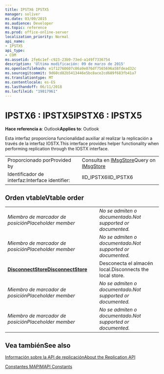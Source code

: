 ```yaml
---
title: IPSTX6 IPSTX5
manager: soliver
ms.date: 03/09/2015
ms.audience: Developer
ms.topic: reference
ms.prod: office-online-server
localization_priority: Normal
api_name:
- IPSTX5
api_type:
- COM
ms.assetid: 2fe6c1ef-c923-23b9-73ed-a149f7336754
description: 'Última modificación: 09 de marzo de 2015'
ms.openlocfilehash: e1f12760607c86a9e076df7565696a58fdead32c
ms.sourcegitcommit: 9d60cd82b5413446e5bc8ace2cd689f683fb41a7
ms.translationtype: MT
ms.contentlocale: es-ES
ms.lasthandoff: 06/11/2018
ms.locfileid: "19817961"
---
```

# <a name="ipstx6--ipstx5"></a><span data-ttu-id="c3688-103">IPSTX6 : IPSTX5</span><span class="sxs-lookup"><span data-stu-id="c3688-103">IPSTX6 : IPSTX5</span></span>

  
  
<span data-ttu-id="c3688-104">**Hace referencia a**: Outlook</span><span class="sxs-lookup"><span data-stu-id="c3688-104">**Applies to**: Outlook</span></span> 
  
<span data-ttu-id="c3688-105">Esta interfaz proporciona funcionalidad auxiliar al realizar la replicación a través de la interfaz IOSTX.</span><span class="sxs-lookup"><span data-stu-id="c3688-105">This interface provides helper functionality when performing replication through the IOSTX interface.</span></span>
  
|||
|:-----|:-----|
|<span data-ttu-id="c3688-106">Proporcionado por</span><span class="sxs-lookup"><span data-stu-id="c3688-106">Provided by</span></span>  <br/> |<span data-ttu-id="c3688-107">Consulta en [IMsgStore](imsgstoreimapiprop.md)</span><span class="sxs-lookup"><span data-stu-id="c3688-107">Query on [IMsgStore](imsgstoreimapiprop.md)</span></span> <br/> |
|<span data-ttu-id="c3688-108">Identificador de interfaz:</span><span class="sxs-lookup"><span data-stu-id="c3688-108">Interface identifier:</span></span>  <br/> |<span data-ttu-id="c3688-109">IID_IPSTX6</span><span class="sxs-lookup"><span data-stu-id="c3688-109">IID_IPSTX6</span></span>  <br/> |
   
## <a name="vtable-order"></a><span data-ttu-id="c3688-110">Orden vtable</span><span class="sxs-lookup"><span data-stu-id="c3688-110">Vtable order</span></span>

|||
|:-----|:-----|
| <span data-ttu-id="c3688-111">*Miembro de marcador de posición*</span><span class="sxs-lookup"><span data-stu-id="c3688-111">*Placeholder member*</span></span>  <br/> | <span data-ttu-id="c3688-112">*No se admiten o documentado.*</span><span class="sxs-lookup"><span data-stu-id="c3688-112">*Not supported or documented.*</span></span>  <br/> |
| <span data-ttu-id="c3688-113">*Miembro de marcador de posición*</span><span class="sxs-lookup"><span data-stu-id="c3688-113">*Placeholder member*</span></span>  <br/> | <span data-ttu-id="c3688-114">*No se admiten o documentado.*</span><span class="sxs-lookup"><span data-stu-id="c3688-114">*Not supported or documented.*</span></span>  <br/> |
|<span data-ttu-id="c3688-115">**[DisconnectStore](ipstx6-disconnectstore.md)**</span><span class="sxs-lookup"><span data-stu-id="c3688-115">**[DisconnectStore](ipstx6-disconnectstore.md)**</span></span> <br/> |<span data-ttu-id="c3688-116">Desconecta el almacén local.</span><span class="sxs-lookup"><span data-stu-id="c3688-116">Disconnects the local store.</span></span>  <br/> |
| <span data-ttu-id="c3688-117">*Miembro de marcador de posición*</span><span class="sxs-lookup"><span data-stu-id="c3688-117">*Placeholder member*</span></span>  <br/> | <span data-ttu-id="c3688-118">*No se admiten o documentado.*</span><span class="sxs-lookup"><span data-stu-id="c3688-118">*Not supported or documented.*</span></span>  <br/> |
| <span data-ttu-id="c3688-119">*Miembro de marcador de posición*</span><span class="sxs-lookup"><span data-stu-id="c3688-119">*Placeholder member*</span></span>  <br/> | <span data-ttu-id="c3688-120">*No se admiten o documentado.*</span><span class="sxs-lookup"><span data-stu-id="c3688-120">*Not supported or documented.*</span></span>  <br/> |
   
## <a name="see-also"></a><span data-ttu-id="c3688-121">Vea también</span><span class="sxs-lookup"><span data-stu-id="c3688-121">See also</span></span>



[<span data-ttu-id="c3688-122">Información sobre la API de replicación</span><span class="sxs-lookup"><span data-stu-id="c3688-122">About the Replication API</span></span>](about-the-replication-api.md)
  
[<span data-ttu-id="c3688-123">Constantes MAPI</span><span class="sxs-lookup"><span data-stu-id="c3688-123">MAPI Constants</span></span>](mapi-constants.md)

